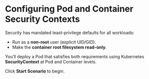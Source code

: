 # Configuring Pod and Container Security Contexts

Security has mandated least-privilege defaults for all workloads:
- Run as a **non-root** user (explicit UID/GID).
- Make the **container root filesystem read-only**.

You’ll deploy a Pod that satisfies both requirements using Kubernetes **SecurityContext** at Pod and Container levels.

Click **Start Scenario** to begin.
